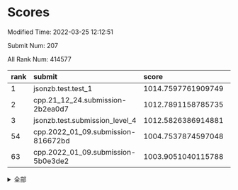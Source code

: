 # Scores

Modified Time: 2022-03-25 12:12:51

Submit Num: 207

All Rank Num: 414577

| rank |               submit               |       score        |       sigma        | pk_num |
| :--- | :--------------------------------- | :----------------- | :----------------- | :----- |
| 1    | jsonzb.test.test_1                 | 1014.7597761909749 | 0.8340986606749854 | 8007   |
| 2    | cpp.21_12_24.submission-2b2ea0d7   | 1012.7891158785735 | 0.795040810399628  | 8013   |
| 3    | jsonzb.test.submission_level_4     | 1012.5826386914881 | 0.8038339232153844 | 8011   |
| 54   | cpp.2022_01_09.submission-816672bd | 1004.7537874597048 | 0.7192357684289332 | 8010   |
| 63   | cpp.2022_01_09.submission-5b0e3de2 | 1003.9051040115788 | 0.7258089277195988 | 8015   |


<details>
<summary>全部</summary>

| rank |                 submit                 |       score        |       sigma        | pk_num |
| :--- | :------------------------------------- | :----------------- | :----------------- | :----- |
| 1    | jsonzb.test.test_1                     | 1014.7597761909749 | 0.8340986606749854 | 8007   |
| 2    | cpp.21_12_24.submission-2b2ea0d7       | 1012.7891158785735 | 0.795040810399628  | 8013   |
| 3    | jsonzb.test.submission_level_4         | 1012.5826386914881 | 0.8038339232153844 | 8011   |
| 4    | gobigger.level_3.submission_level_3_30 | 1011.9857885213399 | 0.7724234020995768 | 8010   |
| 5    | gobigger.level_3.submission_level_3_22 | 1011.5976770926522 | 0.7828585545417022 | 8004   |
| 6    | gobigger.level_3.submission_level_3_27 | 1011.0876153821216 | 0.7705338063996978 | 8012   |
| 7    | gobigger.level_3.submission_level_3_32 | 1010.932536337734  | 0.7956584979734406 | 8011   |
| 8    | gobigger.level_3.submission_level_3_5  | 1010.7239629786613 | 0.772326319302144  | 8014   |
| 9    | gobigger.level_3.submission_level_3_11 | 1010.694547067461  | 0.7554449592706632 | 8009   |
| 10   | gobigger.level_3.submission_level_3_49 | 1010.676182176413  | 0.7593957903072184 | 8008   |
| 11   | gobigger.level_3.submission_level_3_40 | 1010.6193280762951 | 0.7527425663725866 | 8007   |
| 12   | gobigger.level_3.submission_level_3_25 | 1010.5465331888508 | 0.7793325657721654 | 8012   |
| 13   | gobigger.level_3.submission_level_3_36 | 1010.4469809103406 | 0.7586633182248593 | 8010   |
| 14   | gobigger.level_3.submission_level_3_19 | 1010.386878622624  | 0.7549124546733664 | 8007   |
| 15   | gobigger.level_3.submission_level_3_1  | 1010.3813875981217 | 0.7736154673484743 | 8013   |
| 16   | gobigger.level_3.submission_level_3_26 | 1010.3291326512675 | 0.7651788849812594 | 8010   |
| 17   | gobigger.level_3.submission_level_3_3  | 1010.1720870497577 | 0.7655614605684784 | 8007   |
| 18   | gobigger.level_3.submission_level_3_13 | 1010.1637295888123 | 0.765656636346429  | 8012   |
| 19   | gobigger.level_3.submission_level_3_47 | 1010.1559026431906 | 0.7595028950154126 | 8016   |
| 20   | gobigger.level_3.submission_level_3_43 | 1010.1125975411641 | 0.7680990602886325 | 8014   |
| 21   | gobigger.level_3.submission_level_3_24 | 1010.1043068962559 | 0.7502277789930338 | 8012   |
| 22   | gobigger.level_3.submission_level_3_45 | 1010.0735096609064 | 0.7552712358705106 | 8005   |
| 23   | gobigger.level_3.submission_level_3_6  | 1010.0004912067983 | 0.739065623147595  | 8012   |
| 24   | gobigger.level_3.submission_level_3_46 | 1009.9873587828836 | 0.7497856294006964 | 8012   |
| 25   | gobigger.level_3.submission_level_3_18 | 1009.9541346968641 | 0.7726574278246459 | 8011   |
| 26   | gobigger.level_3.submission_level_3_16 | 1009.888531073626  | 0.7817645721072283 | 8013   |
| 27   | gobigger.level_3.submission_level_3_23 | 1009.7634198967793 | 0.7599349646379057 | 8013   |
| 28   | gobigger.level_3.submission_level_3_21 | 1009.7632066784341 | 0.7559437471253958 | 8009   |
| 29   | gobigger.level_3.submission_level_3_35 | 1009.7460503542352 | 0.75918244044543   | 8016   |
| 30   | gobigger.level_3.submission_level_3_28 | 1009.6894662255002 | 0.7539766930363213 | 8015   |
| 31   | gobigger.level_3.submission_level_3_4  | 1009.5557551990325 | 0.7605142039838313 | 8012   |
| 32   | gobigger.level_3.submission_level_3_33 | 1009.5312714797494 | 0.7545326757133023 | 8016   |
| 33   | gobigger.level_3.submission_level_3_34 | 1009.5287663018794 | 0.7281756270559134 | 8011   |
| 34   | gobigger.level_3.submission_level_3_15 | 1009.5261536990068 | 0.7684197336597184 | 8011   |
| 35   | gobigger.level_3.submission_level_3_14 | 1009.5130859017388 | 0.7543432735978447 | 8008   |
| 36   | gobigger.level_3.submission_level_3_39 | 1009.4430102881657 | 0.760808455412218  | 8014   |
| 37   | gobigger.level_3.submission_level_3_2  | 1009.4276208355719 | 0.7468296055939093 | 8012   |
| 38   | gobigger.level_3.submission_level_3_7  | 1009.3889932730126 | 0.7530799502023278 | 8016   |
| 39   | gobigger.level_3.submission_level_3_8  | 1009.3559606607384 | 0.7502064907630894 | 8017   |
| 40   | gobigger.level_3.submission_level_3_37 | 1009.2816281579443 | 0.7618093553438119 | 8015   |
| 41   | gobigger.level_3.submission_level_3_10 | 1009.2510079577437 | 0.7389498453521633 | 8013   |
| 42   | gobigger.level_3.submission_level_3_42 | 1009.2196528093124 | 0.7439432891640559 | 8014   |
| 43   | gobigger.level_3.submission_level_3_41 | 1009.2083952852126 | 0.7355791246557499 | 8012   |
| 44   | gobigger.level_3.submission_level_3_20 | 1009.1823737172323 | 0.7540042044285551 | 8006   |
| 45   | gobigger.level_3.submission_level_3_48 | 1009.1228918473855 | 0.7528248644563914 | 8010   |
| 46   | gobigger.level_3.submission_level_3_31 | 1009.0698878555147 | 0.7405392659173913 | 8016   |
| 47   | gobigger.level_3.submission_level_3_44 | 1008.9681634813994 | 0.7367095447012011 | 8017   |
| 48   | gobigger.level_3.submission_level_3_12 | 1008.9437021242904 | 0.7498492194108286 | 8017   |
| 49   | gobigger.level_3.submission_level_3_29 | 1008.8386461048034 | 0.7443393111092347 | 8010   |
| 50   | gobigger.level_3.submission_level_3_9  | 1008.7626656840399 | 0.7424988085254122 | 8011   |
| 51   | gobigger.level_3.submission_level_3_17 | 1008.5940126719528 | 0.7264517227938628 | 8011   |
| 52   | gobigger.level_3.submission_level_3_38 | 1008.1237987530882 | 0.7288924845749177 | 8013   |
| 53   | gobigger.level_3.submission_level_3_0  | 1007.5927729194367 | 0.7323937930840203 | 8017   |
| 54   | cpp.2022_01_09.submission-816672bd     | 1004.7537874597048 | 0.7192357684289332 | 8010   |
| 55   | gobigger.level_1.submission_level_1_6  | 1004.724546003655  | 0.7229096233350103 | 8012   |
| 56   | gobigger.level_1.submission_level_1_2  | 1004.466434818603  | 0.6974614322955741 | 8009   |
| 57   | gobigger.level_1.submission_level_1_13 | 1004.4496746561439 | 0.7098795699503941 | 8008   |
| 58   | gobigger.level_1.submission_level_1_7  | 1004.3020277194265 | 0.718210729098121  | 8010   |
| 59   | gobigger.level_1.submission_level_1_24 | 1004.127348811801  | 0.7216048637516688 | 8010   |
| 60   | gobigger.level_1.submission_level_1_15 | 1004.0191253243054 | 0.7218145768120584 | 8014   |
| 61   | gobigger.level_1.submission_level_1_14 | 1003.9409273995293 | 0.7240400869941012 | 8009   |
| 62   | gobigger.level_1.submission_level_1_19 | 1003.9294325457695 | 0.7120945777398026 | 8004   |
| 63   | cpp.2022_01_09.submission-5b0e3de2     | 1003.9051040115788 | 0.7258089277195988 | 8015   |
| 64   | gobigger.level_1.submission_level_1_28 | 1003.8399900378231 | 0.7212538743676477 | 8010   |
| 65   | gobigger.level_1.submission_level_1_23 | 1003.8266690545516 | 0.716588585192827  | 8009   |
| 66   | gobigger.level_1.submission_level_1_29 | 1003.8196577452704 | 0.7057181521217817 | 8014   |
| 67   | gobigger.level_1.submission_level_1_36 | 1003.8054512214329 | 0.7224828387200378 | 8015   |
| 68   | gobigger.level_1.submission_level_1_0  | 1003.694449379777  | 0.7169663009734887 | 8013   |
| 69   | gobigger.level_1.submission_level_1_12 | 1003.6764407154562 | 0.7155973204109806 | 8011   |
| 70   | gobigger.level_1.submission_level_1_39 | 1003.6603855614621 | 0.718407409604201  | 8014   |
| 71   | gobigger.level_1.submission_level_1_21 | 1003.6492692264659 | 0.7020311250940375 | 8010   |
| 72   | gobigger.level_1.submission_level_1_38 | 1003.6199452742027 | 0.714616557385995  | 8011   |
| 73   | gobigger.level_1.submission_level_1_47 | 1003.5860427770984 | 0.713578776731711  | 8018   |
| 74   | gobigger.level_1.submission_level_1_10 | 1003.5741571089793 | 0.7123890493103323 | 8009   |
| 75   | gobigger.level_1.submission_level_1_46 | 1003.5682392314804 | 0.722875980109064  | 8014   |
| 76   | gobigger.level_1.submission_level_1_34 | 1003.5585566296322 | 0.7093980100849869 | 8006   |
| 77   | gobigger.level_1.submission_level_1_44 | 1003.5186279947972 | 0.7091704719645667 | 8011   |
| 78   | gobigger.level_1.submission_level_1_4  | 1003.4955242680853 | 0.7134549873206674 | 8012   |
| 79   | gobigger.level_1.submission_level_1_40 | 1003.4535093189147 | 0.7125605956669718 | 8012   |
| 80   | gobigger.level_1.submission_level_1_3  | 1003.3949826159612 | 0.7105455489917321 | 8010   |
| 81   | gobigger.level_1.submission_level_1_49 | 1003.3801026459465 | 0.71915433241284   | 8012   |
| 82   | gobigger.level_1.submission_level_1_16 | 1003.3610736468142 | 0.7145843750792072 | 8009   |
| 83   | gobigger.level_1.submission_level_1_45 | 1003.3605473102349 | 0.7078782163559759 | 8009   |
| 84   | gobigger.level_1.submission_level_1_27 | 1003.3252895369114 | 0.7070569755438766 | 8015   |
| 85   | gobigger.level_1.submission_level_1_31 | 1003.2563954186737 | 0.7235098392014525 | 8007   |
| 86   | gobigger.level_1.submission_level_1_5  | 1003.2477088154947 | 0.7115220600640538 | 8014   |
| 87   | gobigger.level_1.submission_level_1_17 | 1003.2465111297554 | 0.7173138932037184 | 8011   |
| 88   | gobigger.level_1.submission_level_1_37 | 1003.166449876139  | 0.7044283748656134 | 8007   |
| 89   | gobigger.level_1.submission_level_1_9  | 1003.11045711874   | 0.7063590362444334 | 8010   |
| 90   | gobigger.level_1.submission_level_1_35 | 1003.0700961895615 | 0.7095631669548366 | 8012   |
| 91   | gobigger.level_1.submission_level_1_11 | 1003.0382827179516 | 0.7177496709354608 | 8007   |
| 92   | gobigger.level_1.submission_level_1_8  | 1002.9411531932938 | 0.7166323592678242 | 8018   |
| 93   | gobigger.level_1.submission_level_1_32 | 1002.8098639969942 | 0.7203734010527706 | 8014   |
| 94   | gobigger.level_1.submission_level_1_33 | 1002.7535802346937 | 0.7201133495016712 | 8007   |
| 95   | gobigger.level_1.submission_level_1_42 | 1002.746866989669  | 0.7231753497220242 | 8010   |
| 96   | gobigger.level_1.submission_level_1_30 | 1002.6870654363439 | 0.7287856453315354 | 8012   |
| 97   | gobigger.level_1.submission_level_1_20 | 1002.6794535362014 | 0.7217186121929483 | 8012   |
| 98   | gobigger.level_1.submission_level_1_25 | 1002.6763589499354 | 0.7099637935781075 | 8010   |
| 99   | gobigger.level_1.submission_level_1_41 | 1002.6410327260742 | 0.718771699163056  | 8008   |
| 100  | gobigger.level_1.submission_level_1_26 | 1002.6099856696303 | 0.716521764721462  | 8017   |
| 101  | gobigger.level_1.submission_level_1_48 | 1002.5694927374878 | 0.7193323477073275 | 8014   |
| 102  | gobigger.level_1.submission_level_1_18 | 1002.5298039415158 | 0.7111680766601643 | 8005   |
| 103  | gobigger.level_1.submission_level_1_1  | 1002.5141524458717 | 0.7183183129766697 | 8013   |
| 104  | gobigger.level_1.submission_level_1_22 | 1002.5053924525749 | 0.7094800080693482 | 8010   |
| 105  | gobigger.level_1.submission_level_1_43 | 1002.2990142497488 | 0.7178237697313359 | 8012   |
| 106  | gobigger.random.submission_random_24   | 997.8467095819733  | 0.7199255993288222 | 8009   |
| 107  | gobigger.random.submission_random_31   | 997.3858461817255  | 0.7183100292679685 | 8012   |
| 108  | gobigger.random.submission_random_43   | 997.0967608631082  | 0.7011343860197939 | 8011   |
| 109  | gobigger.random.submission_random_41   | 997.0618609944298  | 0.7000865333501467 | 8006   |
| 110  | gobigger.random.submission_random_14   | 996.9929821070801  | 0.7070525165898933 | 8007   |
| 111  | gobigger.random.submission_random_35   | 996.8705403142544  | 0.7121762029335423 | 8010   |
| 112  | gobigger.random.submission_random_13   | 996.6697150224512  | 0.7102922963329785 | 8008   |
| 113  | gobigger.random.submission_random_4    | 996.5811364088559  | 0.7075518911489723 | 8014   |
| 114  | gobigger.random.submission_random_20   | 996.4865366238578  | 0.7201138257818861 | 8015   |
| 115  | gobigger.random.submission_random_47   | 996.4563667928448  | 0.716001927403545  | 8011   |
| 116  | gobigger.random.submission_random_45   | 996.4361855731552  | 0.717360548926273  | 8008   |
| 117  | gobigger.random.submission_random_15   | 996.3473295598678  | 0.7091116152103737 | 8007   |
| 118  | gobigger.random.submission_random_29   | 996.3104509248249  | 0.7147400408631541 | 8008   |
| 119  | gobigger.random.submission_random_18   | 996.2582466328976  | 0.7059120672929727 | 8011   |
| 120  | gobigger.random.submission_random_2    | 996.2323063201105  | 0.7174482496001149 | 8009   |
| 121  | gobigger.random.submission_random_30   | 996.215436042948   | 0.7078308172104124 | 8011   |
| 122  | gobigger.random.submission_random_16   | 996.1509317313504  | 0.7166724665410552 | 8013   |
| 123  | gobigger.random.submission_random_10   | 996.1112996792532  | 0.7159474126758417 | 8007   |
| 124  | gobigger.random.submission_random_25   | 996.0885631594855  | 0.7022636157012215 | 8011   |
| 125  | gobigger.random.submission_random_27   | 996.0530385830803  | 0.7086662322783671 | 8013   |
| 126  | gobigger.random.submission_random_19   | 996.0348771500957  | 0.7152254204469509 | 8011   |
| 127  | gobigger.random.submission_random_39   | 996.012368943155   | 0.728463984568738  | 8013   |
| 128  | gobigger.random.submission_random_49   | 995.960724733468   | 0.7093727335438562 | 8011   |
| 129  | gobigger.level_2.submission_level_2_4  | 995.9463273502504  | 0.7245826260089513 | 8012   |
| 130  | gobigger.random.submission_random_21   | 995.8991012955928  | 0.7026432034862793 | 8011   |
| 131  | gobigger.random.submission_random_33   | 995.867203689059   | 0.7098288134656106 | 8010   |
| 132  | gobigger.random.submission_random_40   | 995.8496707084635  | 0.7084906190347235 | 8015   |
| 133  | gobigger.random.submission_random_48   | 995.7813964870289  | 0.702294278328957  | 8012   |
| 134  | gobigger.random.submission_random_26   | 995.7532667176323  | 0.7063426820141588 | 8013   |
| 135  | gobigger.random.submission_random_42   | 995.7366282032159  | 0.7102265720625309 | 8011   |
| 136  | gobigger.random.submission_random_44   | 995.6845779554423  | 0.7157110044522855 | 8011   |
| 137  | gobigger.random.submission_random_46   | 995.6401979151581  | 0.7053787378958983 | 8014   |
| 138  | gobigger.random.submission_random_1    | 995.6327156696991  | 0.7094883679488487 | 8011   |
| 139  | gobigger.random.submission_random_12   | 995.6298821023688  | 0.7207596075107356 | 8004   |
| 140  | gobigger.random.submission_random_7    | 995.6093407274344  | 0.7217558302579657 | 8015   |
| 141  | gobigger.random.submission_random_5    | 995.5590349313152  | 0.7014871688515377 | 8013   |
| 142  | gobigger.random.submission_random_23   | 995.5178290626636  | 0.7113774841065602 | 8011   |
| 143  | gobigger.random.submission_random_32   | 995.4758224769831  | 0.7346672157771333 | 8009   |
| 144  | gobigger.random.submission_random_38   | 995.464508824353   | 0.7133864481575399 | 8009   |
| 145  | gobigger.random.submission_random_28   | 995.4560713507117  | 0.705939137845372  | 8010   |
| 146  | gobigger.random.submission_random_3    | 995.4362765297993  | 0.7104414700148177 | 8013   |
| 147  | gobigger.random.submission_random_22   | 995.3838167483432  | 0.7058264490097561 | 8015   |
| 148  | gobigger.random.submission_random_37   | 995.3188437050649  | 0.6998914350758142 | 8007   |
| 149  | gobigger.random.submission_random_8    | 995.302223584005   | 0.7088376667958515 | 8011   |
| 150  | gobigger.random.submission_random_11   | 995.3016628789377  | 0.7157402818671462 | 8011   |
| 151  | gobigger.random.submission_random_17   | 995.2138531600052  | 0.7140910029965551 | 8009   |
| 152  | gobigger.random.submission_random_0    | 994.8164483555761  | 0.728509995071432  | 8006   |
| 153  | gobigger.random.submission_random_9    | 994.7592634240248  | 0.709755957400143  | 8013   |
| 154  | gobigger.random.submission_random_36   | 994.497682658893   | 0.72893803220447   | 8014   |
| 155  | gobigger.random.submission_random_6    | 994.4554448383966  | 0.7254138210749268 | 8012   |
| 156  | gobigger.random.submission_random_34   | 994.3477257950963  | 0.7164916055897965 | 8013   |
| 157  | gobigger.level_2.submission_level_2_6  | 994.3320956492561  | 0.7417828865375734 | 8017   |
| 158  | gobigger.level_2.submission_level_2_32 | 994.1962840958676  | 0.729124865253245  | 8010   |
| 159  | gobigger.level_2.submission_level_2_10 | 993.8889750447249  | 0.7326754409392481 | 8011   |
| 160  | gobigger.level_2.submission_level_2_46 | 993.5473661798692  | 0.7432890581487958 | 8016   |
| 161  | gobigger.level_2.submission_level_2_21 | 993.3682411020037  | 0.7281981962583368 | 8010   |
| 162  | gobigger.level_2.submission_level_2_20 | 993.3550668059576  | 0.7407181132280566 | 8007   |
| 163  | gobigger.level_2.submission_level_2_48 | 993.3438528796676  | 0.7437775673389792 | 8008   |
| 164  | gobigger.level_2.submission_level_2_39 | 993.205157532635   | 0.7394099770752769 | 8011   |
| 165  | gobigger.level_2.submission_level_2_38 | 993.2008085606305  | 0.7309024151402349 | 8009   |
| 166  | gobigger.level_2.submission_level_2_2  | 993.0766596064075  | 0.7470175325481869 | 8006   |
| 167  | gobigger.level_2.submission_level_2_36 | 993.0093459843243  | 0.7455850020886681 | 8007   |
| 168  | gobigger.level_2.submission_level_2_47 | 992.8035684384666  | 0.7404506652130386 | 8007   |
| 169  | gobigger.level_2.submission_level_2_28 | 992.7968919848489  | 0.7279533891405269 | 8008   |
| 170  | gobigger.level_2.submission_level_2_49 | 992.7656714638524  | 0.7502159088281082 | 8013   |
| 171  | gobigger.level_2.submission_level_2_23 | 992.7213138568986  | 0.7340112472209893 | 8010   |
| 172  | gobigger.level_2.submission_level_2_15 | 992.6693841656613  | 0.7411191747411964 | 8012   |
| 173  | gobigger.level_2.submission_level_2_45 | 992.657650352605   | 0.7372146937006707 | 8008   |
| 174  | gobigger.level_2.submission_level_2_8  | 992.6335199635485  | 0.7481028510860838 | 8011   |
| 175  | gobigger.level_2.submission_level_2_3  | 992.6332468267738  | 0.7345753811357969 | 8008   |
| 176  | gobigger.level_2.submission_level_2_0  | 992.5781606508856  | 0.7489302765859773 | 8012   |
| 177  | gobigger.level_2.submission_level_2_27 | 992.5726454356765  | 0.7479711561733601 | 8011   |
| 178  | gobigger.level_2.submission_level_2_31 | 992.4642437342268  | 0.7495612844213252 | 8013   |
| 179  | gobigger.level_2.submission_level_2_22 | 992.3990230989008  | 0.7417445576006314 | 8013   |
| 180  | gobigger.level_2.submission_level_2_19 | 992.3361422506082  | 0.7458548581461384 | 8013   |
| 181  | gobigger.level_2.submission_level_2_16 | 992.2140027549542  | 0.7304692736198828 | 8015   |
| 182  | gobigger.level_2.submission_level_2_24 | 992.0595072630083  | 0.7411281643802513 | 8014   |
| 183  | gobigger.level_2.submission_level_2_37 | 992.0192243638173  | 0.7372990309981783 | 8010   |
| 184  | gobigger.level_2.submission_level_2_41 | 992.0144874559912  | 0.734135414786056  | 8010   |
| 185  | gobigger.level_2.submission_level_2_29 | 991.9766537550139  | 0.7746287899054584 | 8016   |
| 186  | gobigger.level_2.submission_level_2_34 | 991.9743787976244  | 0.7355293709024985 | 8007   |
| 187  | gobigger.level_2.submission_level_2_26 | 991.9386953522725  | 0.7325250204301791 | 8008   |
| 188  | gobigger.level_2.submission_level_2_5  | 991.8821303376711  | 0.7405531791375866 | 8010   |
| 189  | gobigger.level_2.submission_level_2_1  | 991.83133875441    | 0.7462940357922734 | 8008   |
| 190  | gobigger.level_2.submission_level_2_18 | 991.8172935986607  | 0.7587505935507393 | 8009   |
| 191  | gobigger.level_2.submission_level_2_14 | 991.8169813911207  | 0.7705624892315817 | 8013   |
| 192  | gobigger.level_2.submission_level_2_13 | 991.7440954886284  | 0.7383941461000167 | 8008   |
| 193  | gobigger.level_2.submission_level_2_42 | 991.676588596287   | 0.7623397279938019 | 8010   |
| 194  | gobigger.level_2.submission_level_2_35 | 991.6458814197441  | 0.7553560505706384 | 8013   |
| 195  | gobigger.level_2.submission_level_2_43 | 991.5851605537811  | 0.7554948698074059 | 8009   |
| 196  | gobigger.level_2.submission_level_2_40 | 991.4652622949824  | 0.7634636232443104 | 8013   |
| 197  | gobigger.level_2.submission_level_2_7  | 991.4486575183895  | 0.7809501063357734 | 8010   |
| 198  | gobigger.level_2.submission_level_2_44 | 991.4298074403981  | 0.7636490295006634 | 8014   |
| 199  | gobigger.level_2.submission_level_2_11 | 991.4111591586405  | 0.7501600286944474 | 8008   |
| 200  | gobigger.level_2.submission_level_2_30 | 991.1764363457503  | 0.7559212096155487 | 8014   |
| 201  | gobigger.level_2.submission_level_2_9  | 991.172378395596   | 0.7446452203464378 | 8015   |
| 202  | gobigger.level_2.submission_level_2_33 | 990.9844934935742  | 0.7588170948234451 | 8013   |
| 203  | gobigger.level_2.submission_level_2_17 | 990.6803872308799  | 0.7470172263507386 | 8016   |
| 204  | gobigger.level_2.submission_level_2_25 | 990.4652443364599  | 0.759625580285844  | 8011   |
| 205  | gobigger.level_2.submission_level_2_12 | 990.2497579716057  | 0.7590842135186623 | 8014   |
| 206  | gobigger.none.submission_none_0        | 978.7119218712969  | 1.203686231587457  | 8014   |
| 207  | gobigger.none.submission_none_1        | 976.4749687918471  | 1.4631676054471068 | 8008   |

</details>
